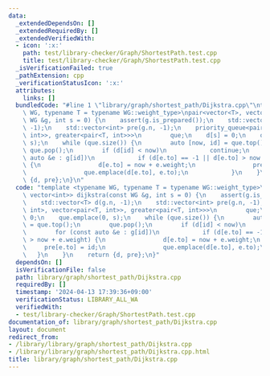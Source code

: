 ```yaml
---
data:
  _extendedDependsOn: []
  _extendedRequiredBy: []
  _extendedVerifiedWith:
  - icon: ':x:'
    path: test/library-checker/Graph/ShortestPath.test.cpp
    title: test/library-checker/Graph/ShortestPath.test.cpp
  _isVerificationFailed: true
  _pathExtension: cpp
  _verificationStatusIcon: ':x:'
  attributes:
    links: []
  bundledCode: "#line 1 \"library/graph/shortest_path/Dijkstra.cpp\"\ntemplate <typename\
    \ WG, typename T = typename WG::weight_type>\npair<vector<T>, vector<int>> dijkstra(const\
    \ WG &g, int s = 0) {\n    assert(g.is_prepared());\n    std::vector<T> d(g.n,\
    \ -1);\n    std::vector<int> pre(g.n, -1);\n    priority_queue<pair<T, int>, vector<pair<T,\
    \ int>>, greater<pair<T, int>>>\n        que;\n    d[s] = 0;\n    que.emplace(0,\
    \ s);\n    while (que.size()) {\n        auto [now, id] = que.top();\n       \
    \ que.pop();\n        if (d[id] < now)\n            continue;\n        for (const\
    \ auto &e : g[id])\n            if (d[e.to] == -1 || d[e.to] > now + e.weight)\
    \ {\n                d[e.to] = now + e.weight;\n                pre[e.to] = id;\n\
    \                que.emplace(d[e.to], e.to);\n            }\n    }\n    return\
    \ {d, pre};\n}\n"
  code: "template <typename WG, typename T = typename WG::weight_type>\npair<vector<T>,\
    \ vector<int>> dijkstra(const WG &g, int s = 0) {\n    assert(g.is_prepared());\n\
    \    std::vector<T> d(g.n, -1);\n    std::vector<int> pre(g.n, -1);\n    priority_queue<pair<T,\
    \ int>, vector<pair<T, int>>, greater<pair<T, int>>>\n        que;\n    d[s] =\
    \ 0;\n    que.emplace(0, s);\n    while (que.size()) {\n        auto [now, id]\
    \ = que.top();\n        que.pop();\n        if (d[id] < now)\n            continue;\n\
    \        for (const auto &e : g[id])\n            if (d[e.to] == -1 || d[e.to]\
    \ > now + e.weight) {\n                d[e.to] = now + e.weight;\n           \
    \     pre[e.to] = id;\n                que.emplace(d[e.to], e.to);\n         \
    \   }\n    }\n    return {d, pre};\n}"
  dependsOn: []
  isVerificationFile: false
  path: library/graph/shortest_path/Dijkstra.cpp
  requiredBy: []
  timestamp: '2024-04-13 17:39:36+09:00'
  verificationStatus: LIBRARY_ALL_WA
  verifiedWith:
  - test/library-checker/Graph/ShortestPath.test.cpp
documentation_of: library/graph/shortest_path/Dijkstra.cpp
layout: document
redirect_from:
- /library/library/graph/shortest_path/Dijkstra.cpp
- /library/library/graph/shortest_path/Dijkstra.cpp.html
title: library/graph/shortest_path/Dijkstra.cpp
---
```

